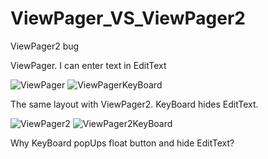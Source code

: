 # ViewPager_VS_ViewPager2
ViewPager2 bug

ViewPager.
I can enter text in EditText

![ViewPager](https://user-images.githubusercontent.com/47842157/219851828-ba4d021e-484d-4599-a52e-4fb45140d02b.png)
![ViewPagerKeyBoard](https://user-images.githubusercontent.com/47842157/219853109-1f76ba7c-b1af-4e1f-8a21-1e8d1bb1ea38.png)

The same layout with ViewPager2.
KeyBoard hides EditText.

![ViewPager2](https://user-images.githubusercontent.com/47842157/219851893-26a98131-819c-42dc-839a-0877c63724c9.png)
![ViewPager2KeyBoard](https://user-images.githubusercontent.com/47842157/219853195-cf6f8445-dddb-41e4-a395-b89e34efb7db.png)

Why KeyBoard popUps float button and hide EditText?
